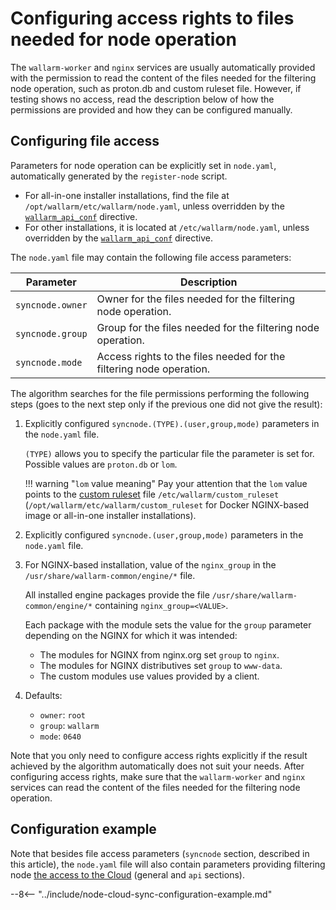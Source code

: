 # Configuring access rights to files needed for node operation

The `wallarm-worker` and `nginx` services are usually automatically provided with the permission to read the content of the files needed for the filtering node operation, such as proton.db and custom ruleset file. However, if testing shows no access, read the description below of how the permissions are provided and how they can be configured manually.

## Configuring file access

Parameters for node operation can be explicitly set in `node.yaml`, automatically generated by the `register-node` script.

* For all-in-one installer installations, find the file at `/opt/wallarm/etc/wallarm/node.yaml`, unless overridden by the [`wallarm_api_conf`](configure-parameters-en.md#wallarm_api_conf) directive.
* For other installations, it is located at `/etc/wallarm/node.yaml`, unless overridden by the [`wallarm_api_conf`](configure-parameters-en.md#wallarm_api_conf) directive.

The `node.yaml` file may contain the following file access parameters:

| Parameter    | Description |
|--------------|-------------|
| `syncnode.owner` | Owner for the files needed for the filtering node operation. |
| `syncnode.group` | Group for the files needed for the filtering node operation. |
| `syncnode.mode`  | Access rights to the files needed for the filtering node operation. |

The algorithm searches for the file permissions performing the following steps (goes to the next step only if the previous one did not give the result):

1. Explicitly configured `syncnode.(TYPE).(user,group,mode)` parameters in the `node.yaml` file.

    `(TYPE)` allows you to specify the particular file the parameter is set for. Possible values are `proton.db` or `lom`.

    !!! warning "`lom` value meaning"
        Pay your attention that the `lom` value points to the [custom ruleset](../user-guides/rules/compiling.md) file `/etc/wallarm/custom_ruleset` (`/opt/wallarm/etc/wallarm/custom_ruleset` for Docker NGINX-based image or all-in-one installer installations).

1. Explicitly configured `syncnode.(user,group,mode)` parameters in the `node.yaml` file.
1. For NGINX-based installation, value of the `nginx_group` in the `/usr/share/wallarm-common/engine/*` file.

    All installed engine packages provide the file `/usr/share/wallarm-common/engine/*` containing `nginx_group=<VALUE>`.

    Each package with the module sets the value for the `group` parameter depending on the NGINX for which it was intended:

    * The modules for NGINX from nginx.org set `group` to `nginx`.
    * The modules for NGINX distributives set `group` to `www-data`.
    * The custom modules use values provided by a client.
    
1. Defaults:
    * `owner`: `root`
    * `group`: `wallarm`
    * `mode`: `0640`

Note that you only need to configure access rights explicitly if the result achieved by the algorithm automatically does not suit your needs. After configuring access rights, make sure that the `wallarm-worker` and `nginx` services can read the content of the files needed for the filtering node operation.

## Configuration example

Note that besides file access parameters (`syncnode` section, described in this article), the `node.yaml` file will also contain parameters providing filtering node [the access to the Cloud](configure-cloud-node-synchronization-en.md) (general and `api` sections).

--8<-- "../include/node-cloud-sync-configuration-example.md"
